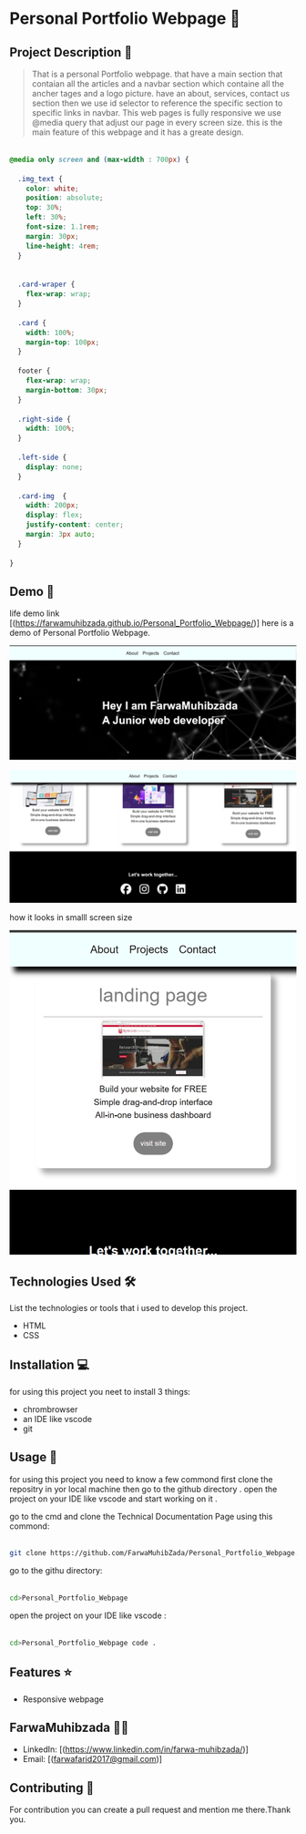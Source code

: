 # Personal Portfolio Webpage 🚀

## Project Description 📝

> That is a personal Portfolio webpage. that have a main section that contaian all the articles and a navbar section which containe all the ancher tages and a logo picture. have an about, services, contact us section then we use id selector to reference the specific section to specific links in navbar. This web pages is fully responsive we use @media query that adjust our page in every screen size. this is the main feature of this webpage and it has a greate design. 
>


```css

@media only screen and (max-width : 700px) {

  .img_text {
    color: white;
    position: absolute;
    top: 30%;
    left: 30%;
    font-size: 1.1rem;
    margin: 30px;
    line-height: 4rem;
  }


  .card-wraper {
    flex-wrap: wrap;
  }

  .card {
    width: 100%;
    margin-top: 100px;
  }

  footer {
    flex-wrap: wrap;
    margin-bottom: 30px;
  }

  .right-side {
    width: 100%;
  }

  .left-side {
    display: none;
  }

  .card-img  {
    width: 200px;
    display: flex;
    justify-content: center;
    margin: 3px auto;
  }

}

```



## Demo 📸

life demo link [(https://farwamuhibzada.github.io/Personal_Portfolio_Webpage/)]
here is a demo of Personal Portfolio Webpage.

![first page](./images/Capture.PNG)

![second page](./images/Capture2.PNG)

how it looks in smalll screen size

![second page](./images/Capturer_responsiv.PNG)





## Technologies Used 🛠️

List the technologies or tools that i used to develop this project. 
- HTML
- CSS


## Installation 💻

for using this project you neet to install 3 things:

- chrombrowser
- an IDE like vscode
- git



## Usage 🎯

for using this project you need to know a few commond first clone the repositry in yor local machine then go to the github directory . open the project on your IDE like vscode and start working on it .


go to the cmd and clone the Technical Documentation Page 
using this commond:
```bash

git clone https://github.com/FarwaMuhibZada/Personal_Portfolio_Webpage.git 
```
go to the githu directory:
```bash

cd>Personal_Portfolio_Webpage

```
open the project on your IDE like vscode :

```bash

cd>Personal_Portfolio_Webpage code .

```


## Features ⭐
- Responsive webpage


## FarwaMuhibzada 👩‍💻



- LinkedIn: [(https://www.linkedin.com/in/farwa-muhibzada/)]
- Email: [(farwafarid2017@gmail.com)]

## Contributing 🤝
For contribution you can create a pull request and mention me there.Thank you.



